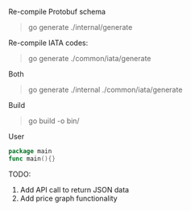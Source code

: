 Re-compile Protobuf schema
> go generate ./internal/generate

Re-compile IATA codes:
> go generate ./common/iata/generate

Both
> go generate ./internal ./common/iata/generate

Build
> go build -o bin/

User
```Go
package main
func main(){}
```

TODO:
1. Add API call to return JSON data
2. Add price graph functionality